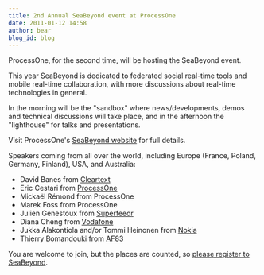 ```yaml
---
title: 2nd Annual SeaBeyond event at ProcessOne
date: 2011-01-12 14:58
author: bear
blog_id: blog
---
```


ProcessOne, for the second time, will be hosting the SeaBeyond event.

This year SeaBeyond is dedicated to federated social real-time tools and mobile real-time collaboration, with more discussions about real-time technologies in general.

In the morning will be the "sandbox" where news/developments, demos and technical discussions will take place, and in the afternoon the "lighthouse" for talks and presentations.

Visit ProcessOne's [SeaBeyond website](https://www.process-one.net/seabeyond/) for full details.

Speakers coming from all over the world, including Europe (France, Poland, Germany, Finland), USA, and Australia:

-   David Banes from [Cleartext](http://www.cleartext.com/)
-   Eric Cestari from [ProcessOne](http://www.process-one.net/)
-   Mickaël Rémond from ProcessOne
-   Marek Foss from ProcessOne
-   Julien Genestoux from [Superfeedr](http://superfeedr.com/)
-   Diana Cheng from [Vodafone](http://www.vodafone.com/)
-   Jukka Alakontiola and/or Tommi Heinonen from
    [Nokia](http://www.nokia.com/)
-   Thierry Bomandouki from [AF83](http://af83.com/)

You are welcome to join, but the places are counted, so [please register to SeaBeyond](http://www.process-one.net/en/company/contact/).
